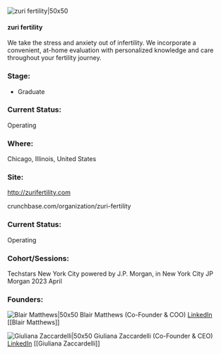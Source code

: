 

![zuri fertility|50x50](https://media.licdn.com/dms/image/C4D0BAQGKZLARdobkVg/company-logo_200_200/0/1618859795224?e=1692835200&v=beta&t=gHGqFnbL--q_blrV5K5fb_TOZp_OKu-Xu82MgOSmeI4)

#### zuri fertility
We take the stress and anxiety out of infertility. We incorporate a convenient, at-home evaluation with personalized knowledge and care throughout your fertility journey.

### Stage: 
 - Graduate 

### Current Status: 
Operating

### Where:
Chicago, Illinois, United States

### Site:
http://zurifertility.com



crunchbase.com/organization/zuri-fertility

### Current Status: 
Operating

### Cohort/Sessions: 
Techstars New York City powered by J.P. Morgan, in New York City JP Morgan 2023 April

### Founders: 

![Blair Matthews|50x50](https://res.cloudinary.com/crunchbase-production/image/upload/uss1poteybcn7pi4tnrl) Blair Matthews (Co-Founder & COO) [LinkedIn](https://linkedin.com/in/blair-matthews-jd-mpa-898b6556) [[Blair Matthews]]

![Giuliana Zaccardelli|50x50]() Giuliana Zaccardelli (Co-Founder & CEO) [LinkedIn](https://linkedin.com/in/giulianazaccardelli) [[Giuliana Zaccardelli]]


